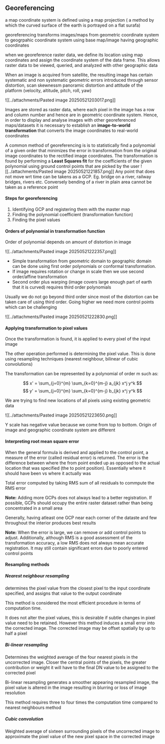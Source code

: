 ## Georeferencing

a map coordinate system is defined using a map projection ( a method by which the curved surface of the earth is portrayed on a flat surafa)

georeferencing transforms images/maps from geometric coordinate system to geogrpahic coordinate system using base map/image having geographic coordinates

when we georeference raster data, we define its location using map coordinates and assign the coordinate system of the data frame. This allows raster data to be viewed, queried, and analyzed with other geographic data

When an image is acquired from satellite, the resulting image has certain systematic and non systematic geometric errors introduced through sensor distortion, scan skewnessm panoramic distortion and attitude of the platform (velocity, altitude, pitch, roll, yaw)

![[../attachments/Pasted image 20250521203017.png]]

Images are stored as raster data, where each pixel in the image has a row and column number and hence are in geometric coordinate system. Hence, in order to display and analyse images with other georeferenced maps/datasets it is necessary to establish an **image-to-world transformation** that converts the image coordinates to real-world coordinates

 A common method of georeferencing is is to statistically find a polynomial of a given order that minimizes the error in transformation from the original image coordinates to the rectified image coordinates. The transformation is found by performing a **Least Squares fit** for the coefficients of the given polynomial using ground control points that are picked by the user
 ![[../attachments/Pasted image 20250521221857.png]]
Any point that does not move wrt time can be takens as a GCP. Eg. bridge on a river, railway bridges, rivers etc. Conversely bending of a river in plain area cannot be taken as a reference point

#### Steps for georeferencing
1. Identifying GCP and registering them with the master map
2. Finding the polynomial coefficient (transformation function)
3. Finding the pixel values

#### Orders of polynomial in transformation function
Order of polynomial depends on amount of distortion in image

![[../attachments/Pasted image 20250521222357.png]]

- Simple transformation from geometric domain to geographic domain can be done using first order polynomials or conformal transformation.
- If image requires rotation or change in scale then we use second order/affine transformation
- Second order plus warping (image covers large enough part of earth that it is curved) requires third order polynomials

Usually we do not go beyond third order since most of the distortion can be taken care of using third order. Going higher we need more control points which can be challenging

![[../attachments/Pasted image 20250521222830.png]]

#### Applying transformation to pixel values
Once the transformation is found, it is applied to every pixel of the input image 

The other operation performed is determining the pixel value. This is done using resampling techniques (nearest neighbour, bilinear of cubic convolutions)

The transformation can be represented by a polynomial of order m such as: 
 
$$ x' = \sum_{j=0}^{m} \sum_{k=0}^{m-j} a_{jk} x^j y^k $$
$$
y' = \sum_{j=0}^{m} \sum_{k=0}^{m-j} b_{jk} x^j y^k
$$

We are trying to find new locations of all pixels using existing geometric data

![[../attachments/Pasted image 20250521223650.png]]

Y scale has negative value because we come from top to bottom. Origin of image and geographic coordinate system are different

#### Interpreting root mean square error

When the general formula is derived and applied to the control point, a measure of the error (called residual error) is returned. The error is the difference between where the from point ended up as opposed to the actual location that was specified (the to point position). Essentially where it should have been vs where it actually was

Total error computed by taking RMS sum of all residuals to commpute the RMS error

**Note:** Adding more GCPs does not always lead to a better registration. If possible, GCPs should occupy the entire raster dataset rather than being concentrated in a small area

Generally, having atleast one GCP near each corner of the dataste and few throughout the interior produces best results

**Note:** When the error is large, we can remove or add control points to adjust. Additionally, although RMS is a good assessment of the transformation accuracy, a low RMS does not always mean accurate registration. It may still contain significant errors due to poorly entered control points

#### Resampling methods
##### Nearest neighbour resampling

determines the pixel value from the closest pixel to the input coordinate specified, and assigns that value to the output coordinate

This method is considered the most efficient procedure in terms of computation time.

It does not alter the pixel values, this is desirable if subtle changes in pixel value need to be retained. However this method induces a small error into the corrected image. The corrected image may be offset spatially by up to half a pixel

##### Bi-linear resampling
Determines the weighted average of the four nearest pixels in the uncorrected image. Closer the central points of the pixels, the greater contribution or weight it will have to the final DN value to be assigned to the corrected pixel 

Bi-linear resampling generates a smoother appearing resampled image, the pixel value is altered in the image resulting in blurring or loss of image resolution

This method requires three to four times the computation time compared to nearest neighbours method

##### Cubic convolution
Weighted average of sixteen surrounding pixels of the uncorrected image to approximate the pixel value of the new pixel space in the corrected image

